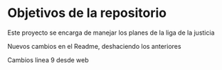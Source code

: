 # Objetivos de la repositorio

Este proyecto se encarga de manejar los planes de la liga de la justicia


Nuevos cambios en el Readme, deshaciendo los anteriores


Cambios linea 9 desde web

